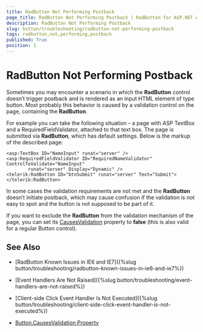 ```yaml
---
title: RadButton Not Performing Postback
page_title: RadButton Not Performing Postback | RadButton for ASP.NET AJAX Documentation
description: RadButton Not Performing Postback
slug: button/troubleshooting/radbutton-not-performing-postback
tags: radbutton,not,performing,postback
published: True
position: 1
---
```


# RadButton Not Performing Postback

Sometimes you may encounter a scenario in which the **RadButton** control doesn’t trigger postback and is rendered as an input HTML element of type button. Most probably this behavior is caused by a validation control on the page, containing the **RadButton**.

For example you can take the following situation – a page with ASP TextBox and a RequiredFieldValidator, attached to that text box. The page is submitted via **RadButton**, which has default settings. Below is the markup of the described page:

````ASP.NET
<asp:TextBox ID="NameInput" runat="server" />
<asp:RequiredFieldValidator ID="RequiredNameValidator" ControlToValidate="NameInput"
		runat="server" Display="Dynamic" />
<telerik:RadButton ID="btnSubmit" runat="server" Text="Submit">
</telerik:RadButton>
````

In some cases the validation requirements are not met and the **RadButton** doesn’t initiate postback, which may cause confusion if the validation is not easy to spot and the button is not supposed to be part of it.

If you want to exclude the **RadButton** from the validation mechanism of the page, you can set its	[CausesValidation](http://msdn.microsoft.com/en-us/library/system.web.ui.webcontrols.button.causesvalidation.aspx) property to **false** (this is also valid for a regular Button control).

## See Also

 * [RadButton Known Issues in IE6 and IE7]({%slug button/troubleshooting/radbutton-known-issues-in-ie6-and-ie7%})

 * [Event Handlers Are Not Raised]({%slug button/troubleshooting/event-handlers-are-not-raised%})

 * [Client-side Click Event Handler Is Not Executed]({%slug button/troubleshooting/client-side-click-event-handler-is-not-executed%})

 * [Button.CausesValidation Property](http://msdn.microsoft.com/en-us/library/system.web.ui.webcontrols.button.causesvalidation.aspx)
